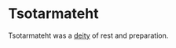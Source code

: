 # Tsotarmateht

<meta property="og:description" content="Tsotarmateht was a deity of rest and preparation.">

Tsotarmateht was a [deity](introduction.md) of rest and preparation.